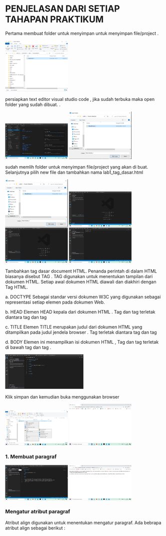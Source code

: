 <!DOCTYPE html>
<html>

<head>

</head>

<body>

</body>

</html>
<h1>PENJELASAN DARI SETIAP TAHAPAN PRAKTIKUM</h1>
<p>Pertama membuat folder untuk menyimpan untuk menyimpan file/project .</p>
<img src="1.png"width="200">
<p>persiapkan text editor visual studio code , jika sudah terbuka maka open folder yang sudah dibuat.
.</p>
<img src="2.png" width="200"> <img src="3.png" width="200">
<p>sudah memlih folder untuk menyimpan file/project yang akan di buat.
Selanjutnya pilih new file dan tambahkan nama lab1_tag_dasar.html</p> 
<img src="3.png" width="200"> <img src="4.png" width="200"><img src="5.png" width="200"> <img src="6.png" width="200">
<P>Tambahkan tag dasar  document HTML. Penanda perintah di dalam HTML biasanya disebut TAG . TAG digunakan untuk menentukan tampilan dari dokumen HTML. Setiap awal dokumen HTML diawali dan diakhiri dengan Tag HTML. 
<p>a.	DOCTYPE
Sebagai standar versi dokumen W3C yang digunakan sebagai representasi setiap elemen pada dokumen Web.</p>
<p>b.	HEAD 
Elemen HEAD kepala dari dokumen HTML . Tag <head> dan tag </head> terletak diantara tag <html> dan tag </html></p>
<p>c.	TITLE 
Elemen TITLE merupakan judul dari dokumen HTML yang ditampilkan pada judul jendela browser . Tag <title> dan tag </title> terletak diantara tag <head> dan tag </head> </p>
<p>d.	BODY 
Elemen ini menampilkan isi dokumen HTML , Tag <body> dan tag </body> terletak di bawah tag <head> dan tag </head>. </P>
<img src="7.png" width="250">
<p>Klik simpan dan kemudian buka menggunakan browser </p>
<img src="8.png" width="200"> <img src="9.png" width="200">
<h3>1.	Membuat paragraf</h3>
<img src="10.png" width="200"> <img src="11.png" width="200">
<h3>Mengatur atribut paragraf</h3> 
<p>Atribut align digunakan untuk menentukan mengatur paragraf. Ada bebrapa atribut align sebagai berikut : </p>

